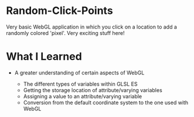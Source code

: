 # Random-Click-Points
Very basic WebGL application in which you click on a location to add a randomly colored 'pixel'. Very exciting stuff here!

# What I Learned

* A greater understanding of certain aspects of WebGL

  * The different types of variables within GLSL ES 
  * Getting the storage location of attribute/varying variables
  * Assigning a value to an attribute/varying variable
  * Conversion from the default <canvas> coordinate system to the one used with WebGL
  

